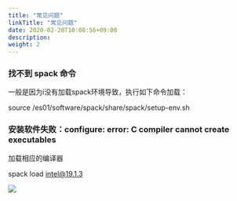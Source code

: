 ```yaml
---
title: "常见问题"
linkTitle: "常见问题"
date: 2020-02-28T10:08:56+09:00
description:
weight: 2
---
```


### 找不到 spack 命令

一般是因为i没有加载spack环境导致，执行如下命令加载：

source /es01/software/spack/share/spack/setup-env.sh

### 安装软件失败：configure: error: C compiler cannot create executables

加载相应的编译器

spack load intel@19.1.3

![](../_images/spack-install-failed.png)
